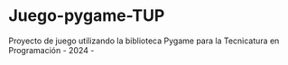 # Juego-pygame-TUP
Proyecto de juego utilizando la biblioteca Pygame para  la Tecnicatura en Programación  - 2024 -
